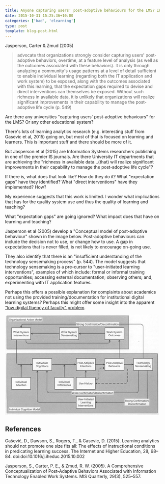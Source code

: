```yaml
---
title: Anyone capturing users' post-adoptive behaviours for the LMS? Implications?
date: 2015-10-31 15:25:36+10:00
categories: ['bad', 'elearning']
type: post
template: blog-post.html
---
```

Jasperson, Carter & Zmud (2005)

> advocate that organizations strongly consider capturing users' post-adoptive behaviors, overtime, at a feature level of analysis (as well as the outcomes associated with these behaviors). It is only through analyzing a community's usage patterns at a level of detail sufficient to enable individual learning (regarding both the IT application and work system) to be exposed, along with the outcomes associated with this learning, that the expectation gaps required to devise and direct interventions can themselves be exposed. Without such richness in available data, it is unlikely that organizations will realize significant improvements in their capability to manage the post-adoptive life cycle (p. 549)

Are there any universities "capturing users' post-adoptive behaviours" for the LMS? Or any other educational system?

There's lots of learning analytics research (e.g. interesting stuff from Gasevic et al, 2015) going on, but most of that is focused on learning and learners. This is important stuff and there should be more of it.

But Jasperson et al (2015) are Information Systems researchers publishing in one of the premier IS journals. Are there University IT departments that are achieving the "richness in available data...(that) will realize significant improvements in their capability to manage the post-adoptive life cycle"?

If there is, what does that look like? How do they do it? What "expectation gaps" have they identified? What "direct interventions" have they implemented? How?

My experience suggests that this work is limited. I wonder what implications that has for the quality system use and thus the quality of learning and teaching?

What "expectation gaps" are going ignored? What impact does that have on learning and teaching?

Jasperson et al (2005) develop a "Conceptual model of post-adoptive behaviour" shown in the image below. Post-adoptive behaviours can include the decision not to use, or change how to use. A gap in expectations that is never filled, is not likely to encourage on-going use.

They also identify that there is an "insufficient understanding of the technology sensemaking process" (p. 544). The model suggests that technology sensemaking is a pre-cursor to "user-initiated learning interventions", examples of which include: formal or informal training opportunities; accessing external documentation; observing others; and, experimenting with IT application features.

Perhaps this offers a possible explanation for complaints about academics not using the provided training/documentation for institutional digital learning systems? Perhaps this might offer some insight into the apparent ["low digital fluency of faculty" problem](/blog2/2014/09/12/you-want-digitally-fluent-faculty/).

[![conceptual model of post-adoptive behaviours](images/22601110506_60821af431.jpg)](https://www.flickr.com/photos/david_jones/22601110506/in/dateposted-public/ "conceptual model of post-adoptive behaviours")

## References

Gašević, D., Dawson, S., Rogers, T., & Gasevic, D. (2015). Learning analytics should not promote one size fits all: The effects of instructional conditions in predicating learning success. The Internet and Higher Education, 28, 68–84. doi:doi:10.1016/j.iheduc.2015.10.002

Jasperson, S., Carter, P. E., & Zmud, R. W. (2005). A Comprehensive Conceptualization of Post-Adaptive Behaviors Associated with Information Technology Enabled Work Systems. MIS Quarterly, 29(3), 525–557.
